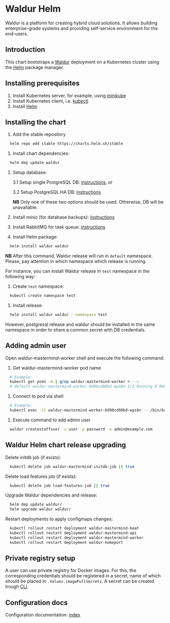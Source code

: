 # Waldur Helm

Waldur is a platform for creating hybrid cloud solutions.
It allows building enterprise-grade systems and
providing self-service environment for the end-users.

## Introduction

This chart bootstraps a [Waldur](https://waldur.com/) deployment
on a Kubernetes cluster using the [Helm](https://helm.sh) package manager.

## Installing prerequisites

1. Install Kubernetes server, for example, using [minikube](docs/minikube.md)
1. Install Kubernetes client, i.e. [kubectl](docs/kubectl.md)
1. Install [Helm](docs/helm.md)

## Installing the chart

1. Add the stable repository

```bash
  helm repo add stable https://charts.helm.sh/stable
```

1. Install chart dependencies:

```bash
  helm dep update waldur
```

1. Setup database:

    3.1 Setup single PostgreSQL DB: [instructions](docs/postgres-db.md), or

    3.2 Setup PostgreSQL HA DB: [instructions](docs/postgres-db-ha.md)

    **NB** Only one of these two options should be used. Otherwise, DB will be unavailable.

1. Install minio (for database backups): [instructions](docs/minio.md)

1. Install RabbitMQ for task queue: [instructions](docs/rabbitmq.md)

1. Install Helm package:

```bash
  helm install waldur waldur
```

**NB** After this command, Waldur release will run in `default` namespace.
Please, pay attention in which namespace which release is running.

For instance, you can install Waldur release
in `test` namespace in the following way:

1. Create `test` namespace:

```bash
  kubectl create namespace test
```

1. Install release:

```bash
  helm install waldur waldur --namespace test
```

However, postgresql release and waldur should be installed
in the same namespace in order to share a common secret with DB credentials.

## Adding admin user

Open waldur-mastermind-worker shell and execute the following command:

1. Get waldur-mastermind-worker pod name

```bash
  # Example:
  kubectl get pods -A | grep waldur-mastermind-worker # -->
  # default waldur-mastermind-worker-6d98cd98bd-wps8n 1/1 Running 0 9m9s
```

1. Connect to pod via shell

```bash
  # Example:
  kubectl exec -it waldur-mastermind-worker-6d98cd98bd-wps8n -- /bin/bash
```

1. Execute command to add admin user

```bash
  waldur createstaffuser -u user -p password -e admin@example.com
```

## Waldur Helm chart release upgrading

Delete initdb job (if exists):

```bash
  kubectl delete job waldur-mastermind-initdb-job || true
```

Delete load features job (if exists):

```bash
  kubectl delete job load-features-job || true
```

Upgrade Waldur dependencies and release:

```bash
  helm dep update waldur/
  helm upgrade waldur waldur/
```

Restart deployments to apply configmaps changes:

```bash
  kubectl rollout restart deployment waldur-mastermind-beat
  kubectl rollout restart deployment waldur-mastermind-api
  kubectl rollout restart deployment waldur-mastermind-worker
  kubectl rollout restart deployment waldur-homeport
```

## Private registry setup

A user can use private registry for Docker images.
For this, the corresponding credentials should be registered in a secret,
name of which should be placed in `.Values.imagePullSecrets`.
A secret can be created trough [CLI](https://kubernetes.io/docs/tasks/configure-pod-container/pull-image-private-registry/#create-a-secret-by-providing-credentials-on-the-command-line).

## Configuration docs

Configuration documentation: [index](docs/index.md)
